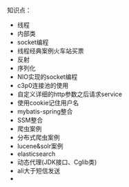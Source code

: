知识点：<br>
* 线程
* 内部类
* socket编程
* 线程经典案例火车站买票
* 反射
* 序列化
* NIO实现的socket编程
* c3p0连接池的使用
* 自定义详细的http参数之后请求service
* 使用cookie记住用户名
* mybatis-spring整合
* SSM整合
* 爬虫案例
* 分布式爬虫案例
* lucene&solr案例
* elasticsearch
* 动态代理(JDK接口、Cglib类)
* ali大于短信发送
* 
